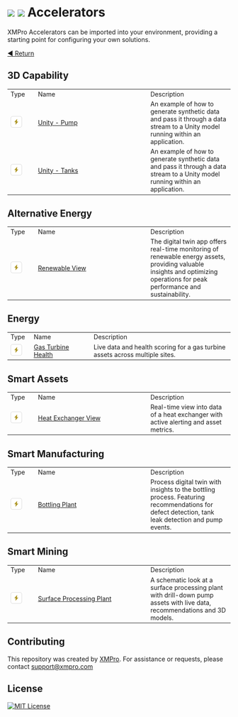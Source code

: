<!-- omit in toc -->
# ![](https://github.com/XMPro/Blueprints-Accelerators-Patterns/blob/master/Icons/accelerator_dark.png#gh-dark-mode-only) ![](https://github.com/XMPro/Blueprints-Accelerators-Patterns/blob/master/Icons/accelerator.png#gh-light-mode-only) Accelerators  

XMPro Accelerators can be imported into your environment, providing a starting point for configuring your own solutions.

[◄ Return](https://github.com/XMPro/Accelerators-Recipes-Blueprints)
<br />

## 3D Capability 
<table>
<tr><td width="48px"> Type </td> <td width="240px"> Name </td><td> Description </td></tr>
<tr><td><picture>
  <source media="(prefers-color-scheme: dark)" srcset="https://github.com/XMPro/Accelerators-Recipes-Blueprints/blob/master/Icons/accelerator_dark.png">
  <source media="(prefers-color-scheme: light)" srcset="https://github.com/XMPro/Accelerators-Recipes-Blueprints/blob/master/Icons/accelerator.png">
  <img alt="" src="./Icons/accelerator.png">
</picture>
</td>
<td><a href="https://github.com/XMPro/Accelerators-Recipes-Blueprints/tree/master/Accelerators/3D%20Capability/Unity%20-%20Pumps">Unity - Pump</a></td>
<td>An example of how to generate synthetic data and pass it through a data stream to a Unity model running within an application.</td></tr>
<tr><td><picture>
  <source media="(prefers-color-scheme: dark)" srcset="https://github.com/XMPro/Accelerators-Recipes-Blueprints/blob/master/Icons/accelerator_dark.png">
  <source media="(prefers-color-scheme: light)" srcset="https://github.com/XMPro/Accelerators-Recipes-Blueprints/blob/master/Icons/accelerator.png">
  <img alt="" src="./Icons/accelerator.png">
</picture>
</td>
<td><a href="https://github.com/XMPro/Accelerators-Recipes-Blueprints/tree/master/Accelerators/3D%20Capability/Unity%20-%20Tanks">Unity - Tanks</a></td>
<td>An example of how to generate synthetic data and pass it through a data stream to a Unity model running within an application.</td></tr>
</table>

## Alternative Energy
<table>
<tr><td width="48px"> Type </td> <td width="240px"> Name </td><td> Description </td></tr>
<tr><td><picture>
  <source media="(prefers-color-scheme: dark)" srcset="https://github.com/XMPro/Accelerators-Recipes-Blueprints/blob/master/Icons/accelerator_dark.png">
  <source media="(prefers-color-scheme: light)" srcset="https://github.com/XMPro/Accelerators-Recipes-Blueprints/blob/master/Icons/accelerator.png">
  <img alt="" src="./Icons/accelerator.png">
</picture>
</td>
<td><a href="https://github.com/XMPro/Blueprints-Accelerators-Patterns/tree/master/Accelerators/Alternative%20Energy%20-%20Renewable%20View">Renewable View</a></td>
<td>The digital twin app offers real-time monitoring of renewable energy assets, providing valuable insights and optimizing operations for peak performance and sustainability.</td></tr>
</table>





## Energy
<table>
<tr><td width="48px"> Type </td> <td width="240px"> Name </td><td width="680px"> Description </td></tr>
<tr><td><picture>
  <source media="(prefers-color-scheme: dark)" srcset="https://github.com/XMPro/Accelerators-Recipes-Blueprints/blob/master/Icons/accelerator_dark.png">
  <source media="(prefers-color-scheme: light)" srcset="https://github.com/XMPro/Accelerators-Recipes-Blueprints/blob/master/Icons/accelerator.png">
  <img alt="" src="./Icons/accelerator.png">
</picture>
</td>
<td><a href="https://github.com/XMPro/Blueprints-Accelerators-Patterns/tree/master/Accelerators/Energy%20-%20Gas%20Turbine%20Health">Gas Turbine Health</a></td>
<td>Live data and health scoring for a gas turbine assets across multiple sites.</td></tr>
</table>

## Smart Assets
<table>
<tr><td width="48px"> Type </td> <td width="240px"> Name </td><td> Description </td></tr>
<tr><td><picture>
  <source media="(prefers-color-scheme: dark)" srcset="https://github.com/XMPro/Accelerators-Recipes-Blueprints/blob/master/Icons/accelerator_dark.png">
  <source media="(prefers-color-scheme: light)" srcset="https://github.com/XMPro/Accelerators-Recipes-Blueprints/blob/master/Icons/accelerator.png">
  <img alt="" src="./Icons/accelerator.png">
</picture>
</td>
<td><a href="https://github.com/XMPro/Blueprints-Accelerators-Patterns/tree/master/Accelerators/Smart%20Assets%20-%20Heat%20Exchanger%20View">Heat Exchanger View</a></td>
<td>Real-time view into data of a heat exchanger with active alerting and asset metrics.</td></tr>
</table>



## Smart Manufacturing
<table>
<tr><td width="48px"> Type </td> <td width="240px"> Name </td><td> Description </td></tr>
<tr><td><picture>
  <source media="(prefers-color-scheme: dark)" srcset="https://github.com/XMPro/Accelerators-Recipes-Blueprints/blob/master/Icons/accelerator_dark.png">
  <source media="(prefers-color-scheme: light)" srcset="https://github.com/XMPro/Accelerators-Recipes-Blueprints/blob/master/Icons/accelerator.png">
  <img alt="" src="./Icons/accelerator.png">
</picture>
</td>
<td><a href="https://github.com/XMPro/Blueprints-Accelerators-Patterns/tree/master/Accelerators/Smart%20Manufacturing%20-%20Bottling%20Plant">Bottling Plant</a></td>
<td>Process digital twin with insights to the bottling process. Featuring recommendations for defect detection, tank leak detection and pump events.</td></tr>
</table>



## Smart Mining
<table>
<tr><td width="48px"> Type </td> <td width="240px"> Name </td><td> Description </td></tr>
<tr><td><picture>
  <source media="(prefers-color-scheme: dark)" srcset="https://github.com/XMPro/Accelerators-Recipes-Blueprints/blob/master/Icons/accelerator_dark.png">
  <source media="(prefers-color-scheme: light)" srcset="https://github.com/XMPro/Accelerators-Recipes-Blueprints/blob/master/Icons/accelerator.png">
  <img alt="" src="./Icons/accelerator.png">
</picture>
</td>
<td><a href="https://github.com/XMPro/Blueprints-Accelerators-Patterns/tree/master/Accelerators/Smart%20Mining%20-%20Surface%20Processing%20Plant">Surface Processing Plant</a></td>
<td>A schematic look at a surface processing plant with drill-down pump assets with live data, recommendations and 3D models.</td></tr>
</table>


## Contributing
This repository was created by <a href="https://xmpro.com/">XMPro</a>. For assistance or requests, please contact <a href="mailto:support@xmpro.com">support@xmpro.com</a>

## License
[![MIT License](https://img.shields.io/badge/License-MIT-green.svg)](https://choosealicense.com/licenses/mit/)

